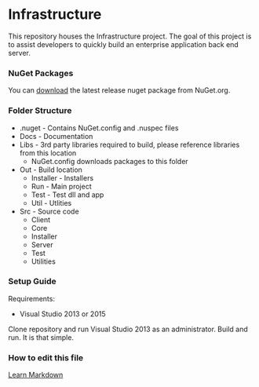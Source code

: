 # Infrastructure

This repository houses the Infrastructure project.  The goal of this project is to assist developers to quickly build an enterprise application back end server.

### NuGet Packages ###

You can [download](https://www.nuget.org/profiles/SAEnergyNuGetAccount) the latest release nuget package from NuGet.org.

### Folder Structure ###

* .nuget - Contains NuGet.config and .nuspec files
* Docs - Documentation
* Libs - 3rd party libraries required to build, please reference libraries from this location
    + NuGet.config downloads packages to this folder
* Out - Build location
    + Installer - Installers
    + Run - Main project
    + Test - Test dll and app
    + Util - Utlities
* Src - Source code
    + Client
    + Core
    + Installer
    + Server
    + Test
    + Utilities

### Setup Guide ###

Requirements:

* Visual Studio 2013 or 2015

Clone repository and run Visual Studio 2013 as an administrator.  Build and run.  It is that simple.


### How to edit this file ###

[Learn Markdown](https://bitbucket.org/tutorials/markdowndemo)
